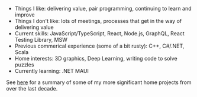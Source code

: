 * Things I like: delivering value, pair programming, continuing to learn and improve
* Things I don't like: lots of meetings, processes that get in the way of delivering value
* Current skills: JavaScript/TypeScript, React, Node.js, GraphQL, React Testing Library, MSW
* Previous commerical experience (some of a bit rusty): C++, C#/.NET, Scala
* Home interests: 3D graphics, Deep Learning, writing code to solve puzzles
* Currently learning: .NET MAUI

See [here](https://taylorjg.github.io/) for a summary of some of my more significant home projects from over the last decade.
